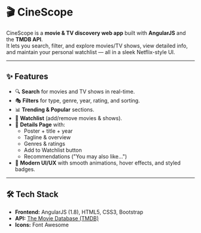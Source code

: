# 🎬 CineScope

CineScope is a **movie & TV discovery web app** built with **AngularJS** and the **TMDB API**.  
It lets you search, filter, and explore movies/TV shows, view detailed info, and maintain your personal watchlist — all in a sleek Netflix-style UI.

---

## ✨ Features

- 🔍 **Search** for movies and TV shows in real-time.
- 🎭 **Filters** for type, genre, year, rating, and sorting.
- 📊 **Trending & Popular** sections.
- 📌 **Watchlist** (add/remove movies & shows).
- 🎥 **Details Page** with:
  - Poster + title + year
  - Tagline & overview
  - Genres & ratings
  - Add to Watchlist button
  - Recommendations ("You may also like...")
- 🌙 **Modern UI/UX** with smooth animations, hover effects, and styled badges.

---

## 🛠️ Tech Stack

- **Frontend:** AngularJS (1.8), HTML5, CSS3, Bootstrap
- **API:** [The Movie Database (TMDB)](https://www.themoviedb.org/documentation/api)
- **Icons:** Font Awesome


